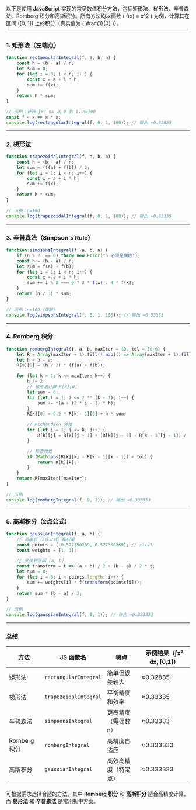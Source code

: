 以下是使用 **JavaScript** 实现的常见数值积分方法，包括矩形法、梯形法、辛普森法、Romberg 积分和高斯积分。所有方法均以函数 \( f(x) = x^2 \) 为例，计算其在区间 \([0, 1]\) 上的积分（真实值为 \( \frac{1}{3} \)）。

---

### **1. 矩形法（左端点）**
```javascript
function rectangularIntegral(f, a, b, n) {
    const h = (b - a) / n;
    let sum = 0;
    for (let i = 0; i < n; i++) {
        const x = a + i * h;
        sum += f(x);
    }
    return h * sum;
}

// 示例：计算 ∫x² dx 从 0 到 1，n=100
const f = x => x * x;
console.log(rectangularIntegral(f, 0, 1, 100)); // 输出 ≈0.32835
```

---

### **2. 梯形法**
```javascript
function trapezoidalIntegral(f, a, b, n) {
    const h = (b - a) / n;
    let sum = (f(a) + f(b)) / 2;
    for (let i = 1; i < n; i++) {
        const x = a + i * h;
        sum += f(x);
    }
    return h * sum;
}

// 示例：n=100
console.log(trapezoidalIntegral(f, 0, 1, 100)); // 输出 ≈0.33335
```

---

### **3. 辛普森法（Simpson's Rule）**
```javascript
function simpsonsIntegral(f, a, b, n) {
    if (n % 2 !== 0) throw new Error("n 必须是偶数");
    const h = (b - a) / n;
    let sum = f(a) + f(b);
    for (let i = 1; i < n; i++) {
        const x = a + i * h;
        sum += i % 2 === 0 ? 2 * f(x) : 4 * f(x);
    }
    return (h / 3) * sum;
}

// 示例：n=100（偶数）
console.log(simpsonsIntegral(f, 0, 1, 100)); // 输出 ≈0.33333
```

---

### **4. Romberg 积分**
```javascript
function rombergIntegral(f, a, b, maxIter = 10, tol = 1e-6) {
    let R = Array(maxIter + 1).fill().map(() => Array(maxIter + 1).fill(0));
    let h = b - a;
    R[0][0] = (h / 2) * (f(a) + f(b));

    for (let k = 1; k <= maxIter; k++) {
        h /= 2;
        // 梯形法计算 R[k][0]
        let sum = 0;
        for (let i = 1; i <= 2 ** (k - 1); i++) {
            sum += f(a + (2 * i - 1) * h);
        }
        R[k][0] = 0.5 * R[k - 1][0] + h * sum;

        // Richardson 外推
        for (let j = 1; j <= k; j++) {
            R[k][j] = R[k][j - 1] + (R[k][j - 1] - R[k - 1][j - 1]) / (4 ** j - 1);
        }

        // 检查收敛
        if (Math.abs(R[k][k] - R[k - 1][k - 1]) < tol) {
            return R[k][k];
        }
    }
    return R[maxIter][maxIter];
}

// 示例
console.log(rombergIntegral(f, 0, 1)); // 输出 ≈0.333333
```

---

### **5. 高斯积分（2点公式）**
```javascript
function gaussianIntegral(f, a, b) {
    // 高斯点（2点公式）和权重
    const points = [-0.577350269, 0.577350269]; // ±1/√3
    const weights = [1, 1];

    // 变换到区间 [a, b]
    const transform = t => (a + b) / 2 + (b - a) / 2 * t;
    let sum = 0;
    for (let i = 0; i < points.length; i++) {
        sum += weights[i] * f(transform(points[i]));
    }
    return sum * (b - a) / 2;
}

// 示例
console.log(gaussianIntegral(f, 0, 1)); // 输出 ≈0.333333
```

---

### **总结**
| 方法          | JS 函数名               | 特点               | 示例结果（∫x² dx, [0,1]） |
| ------------- | ---------------------- | ------------------ | ------------------------- |
| 矩形法         | `rectangularIntegral`  | 简单但误差较大       | ≈0.32835                  |
| 梯形法         | `trapezoidalIntegral`  | 平衡精度和效率       | ≈0.33335                  |
| 辛普森法        | `simpsonsIntegral`     | 更高精度（需偶数n）  | ≈0.33333                  |
| Romberg 积分  | `rombergIntegral`      | 高精度自适应         | ≈0.333333                 |
| 高斯积分        | `gaussianIntegral`     | 高效高精度（特定点） | ≈0.333333                 |

可根据需求选择合适的方法，其中 **Romberg 积分** 和 **高斯积分** 适合高精度计算，而 **梯形法** 和 **辛普森法** 是常用折中方案。